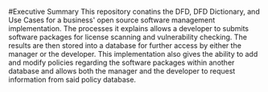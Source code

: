 #Executive Summary
This repository conatins the DFD, DFD Dictionary, and Use Cases for a business' open source software management implementation. The processes it explains allows a developer to submits software packages for license scanning and vulnerability checking. The results are then stored into a database for further access by either the manager or the developer. This implementation also gives the ability to add and modify policies regarding the software packages within another database and allows both the manager and the developer to request information from said policy database.
